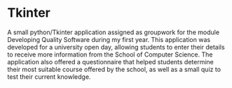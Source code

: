 Tkinter
=======
A small python/Tkinter application assigned as groupwork for the module Developing Quality Software during my first year. 
This application was developed for a university open day, allowing students to enter their details to receive more information from the 
School of Computer Science. The application also offered a questionnaire that helped students determine their most suitable
course offered by the school, as well as a small quiz to test their current knowledge. 
